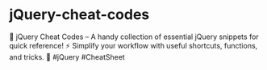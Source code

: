 # jQuery-cheat-codes

📌 jQuery Cheat Codes – A handy collection of essential jQuery snippets for quick reference! ⚡ Simplify your workflow with useful shortcuts, functions, and tricks. 🚀 #jQuery #CheatSheet
